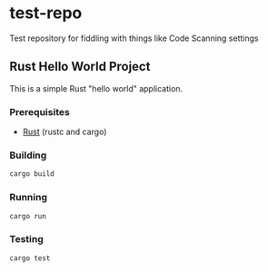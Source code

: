 # test-repo
Test repository for fiddling with things like Code Scanning settings

## Rust Hello World Project

This is a simple Rust "hello world" application.

### Prerequisites
- [Rust](https://www.rust-lang.org/tools/install) (rustc and cargo)

### Building
```bash
cargo build
```

### Running
```bash
cargo run
```

### Testing
```bash
cargo test
```
